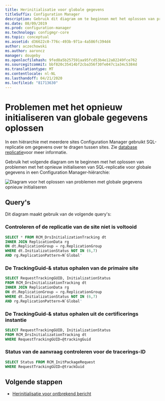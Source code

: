 ```yaml
---
title: Herinitialisatie voor globale gegevens
titleSuffix: Configuration Manager
description: Gebruik dit diagram om te beginnen met het oplossen van problemen met het opnieuw initialiseren van SQL-replicatie voor globale gegevens in een Configuration Manager-hiërarchie
ms.date: 08/09/2019
ms.prod: configuration-manager
ms.technology: configmgr-core
ms.topic: conceptual
ms.assetid: d36622c0-776c-493b-971a-4a586fc394d4
author: aczechowski
ms.author: aaroncz
manager: dougeby
ms.openlocfilehash: 9fed8a5b257591aa95fcd53b4e12a82249fce762
ms.sourcegitcommit: bbf820c35414bf2cba356f30fe047c1a34c5384d
ms.translationtype: MT
ms.contentlocale: nl-NL
ms.lasthandoff: 04/21/2020
ms.locfileid: "81713630"
---
```

# <a name="troubleshoot-global-data-reinit"></a>Problemen met het opnieuw initialiseren van globale gegevens oplossen

In een hiërarchie met meerdere sites Configuration Manager gebruikt SQL-replicatie om gegevens over te dragen tussen sites. Zie [database replicatie](../../../plan-design/hierarchy/database-replication.md)voor meer informatie.

Gebruik het volgende diagram om te beginnen met het oplossen van problemen met het opnieuw initialiseren van SQL-replicatie voor globale gegevens in een Configuration Manager-hiërarchie:

![Diagram voor het oplossen van problemen met globale gegevens opnieuw initialiseren](media/global-data-reinit.svg)

## <a name="queries"></a>Query's

Dit diagram maakt gebruik van de volgende query's:

### <a name="check-if-site-replication-hasnt-finished-reinit"></a>Controleren of de replicatie van de site niet is voltooid

```sql
SELECT * FROM RCM_DrsInitializationTracking dt
INNER JOIN ReplicationData rg
ON dt.ReplicationGroup = rg.ReplicationGroup
WHERE dt.InitializationStatus NOT IN (6,7)
AND rg.ReplicationPattern=N`Global'
```

### <a name="get-the-trackingguid--status-from-the-primary-site"></a>De TrackingGuid-& status ophalen van de primaire site

```sql
SELECT RequestTrackingGUID, InitializationStatus
FROM RCM_DrsInitializationTracking dt
INNER JOIN ReplicationData rg
ON dt.ReplicationGroup = rg.ReplicationGroup
WHERE dt.InitializationStatus NOT IN (6,7)
AND rg.ReplicationPattern=N`Global'
```

### <a name="get-the-trackingguid--status-from-the-cas"></a>De TrackingGuid-& status ophalen uit de certificerings instantie

```sql
SELECT RequestTrackingGUID, InitializationStatus
FROM RCM_DrsInitializationTracking dt
WHERE RequestTrackingGUID=@trackingGuid
```

### <a name="check-request-status-for-the-tracking-id"></a>Status van de aanvraag controleren voor de tracerings-ID

```sql
SELECT Status FROM RCM_InitPackageRequest
WHERE RequestTrackingGUID=@trackGuid
```

## <a name="next-steps"></a>Volgende stappen

- [Herinitialisatie voor ontbrekend bericht](reinit-missing-message.md)
